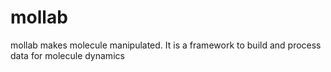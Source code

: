 # mollab
mollab makes molecule manipulated. It is a framework to build and process data for molecule dynamics
